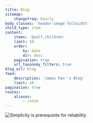 ```yaml
---
title: Blog
sitemap:
    changefreq: hourly
body_classes: 'header-image fullwidth'
child_type: item
content:
    items: '@self.children'
    limit: 10
    order:
        by: date
        dir: desc
    pagination: true
    url_taxonomy_filters: true
blog_url: blog
feed:
    description: 'James Pan''s Blog'
    limit: 10
pagination: true
routes:
    aliases:
        - /atom
---
```


<img src="https://i.imgur.com/ddkDCh6.png" alt="Simplicity is prerequisite for reliability">
